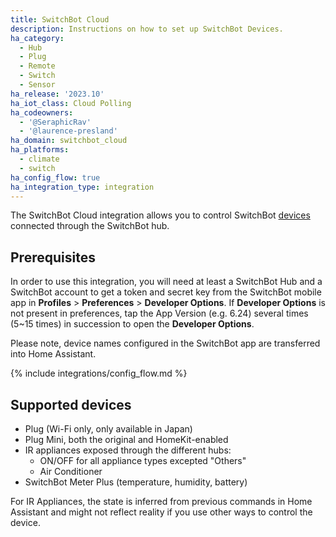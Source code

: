 ```yaml
---
title: SwitchBot Cloud
description: Instructions on how to set up SwitchBot Devices.
ha_category:
  - Hub
  - Plug
  - Remote
  - Switch
  - Sensor
ha_release: '2023.10'
ha_iot_class: Cloud Polling
ha_codeowners:
  - '@SeraphicRav'
  - '@laurence-presland'
ha_domain: switchbot_cloud
ha_platforms:
  - climate
  - switch
ha_config_flow: true
ha_integration_type: integration
---
```


The SwitchBot Cloud integration allows you to control SwitchBot [devices](https://www.switch-bot.com/) connected through the SwitchBot hub.

## Prerequisites

In order to use this integration, you will need at least a SwitchBot Hub and a SwitchBot account to get a token and secret key from the SwitchBot mobile app in **Profiles** > **Preferences** > **Developer Options**. If **Developer Options** is not present in preferences, tap the App Version (e.g. 6.24) several times (5~15 times) in succession to open the **Developer Options**.

Please note, device names configured in the SwitchBot app are transferred into Home Assistant.

{% include integrations/config_flow.md %}

## Supported devices

- Plug (Wi-Fi only, only available in Japan)
- Plug Mini, both the original and HomeKit-enabled
- IR appliances exposed through the different hubs:
  - ON/OFF for all appliance types excepted "Others"
  - Air Conditioner
- SwitchBot Meter Plus (temperature, humidity, battery)


<div class='note warning'>
For IR Appliances, the state is inferred from previous commands in Home Assistant and might not reflect reality if you use other ways to control the device.
</div>
